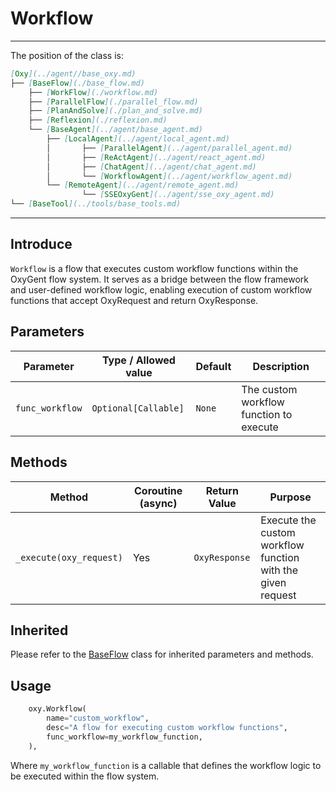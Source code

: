 # Workflow
---
The position of the class is:


```markdown
[Oxy](../agent//base_oxy.md)
├── [BaseFlow](./base_flow.md)
    ├── [WorkFlow](./workflow.md)
    ├── [ParallelFlow](./parallel_flow.md)
    ├── [PlanAndSolve](./plan_and_solve.md)
    ├── [Reflexion](./reflexion.md)
    └── [BaseAgent](../agent/base_agent.md)
        ├── [LocalAgent](../agent/local_agent.md)
        │       ├── [ParallelAgent](../agent/parallel_agent.md)
        │       ├── [ReActAgent](../agent/react_agent.md)
        │       ├── [ChatAgent](../agent/chat_agent.md)
        │       └── [WorkflowAgent](../agent/workflow_agent.md)
        └── [RemoteAgent](../agent/remote_agent.md)
                └── [SSEOxyGent](../agent/sse_oxy_agent.md)
└── [BaseTool](../tools/base_tools.md)
```

---

## Introduce

`Workflow` is a flow that executes custom workflow functions within the OxyGent flow system. It serves as a bridge between the flow framework and user-defined workflow logic, enabling execution of custom workflow functions that accept OxyRequest and return OxyResponse.

## Parameters


| Parameter | Type / Allowed value | Default | Description |
| --------- | -------------------- | ------- | ----------- |
| `func_workflow` | `Optional[Callable]` | `None` | The custom workflow function to execute |

## Methods


| Method | Coroutine (async) | Return Value | Purpose |
| ------ | ----------------- | ------------ | ------- |
| `_execute(oxy_request)` | Yes | `OxyResponse` | Execute the custom workflow function with the given request |

## Inherited
 Please refer to the [BaseFlow](../agents/base_flow.md) class for inherited parameters and methods.
 
## Usage

```python
    oxy.Workflow(
        name="custom_workflow",
        desc="A flow for executing custom workflow functions",
        func_workflow=my_workflow_function,
    ),
```

Where `my_workflow_function` is a callable that defines the workflow logic to be executed within the flow system.